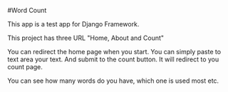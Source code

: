 #Word Count

This app is a test app for Django Framework.

This project has three URL "Home, About and Count"

You can redirect the home page when you start. You can simply paste to text area your text. And submit to the count button. It will redirect to you count page. 

You can see how many words do you have, which one is used most etc.